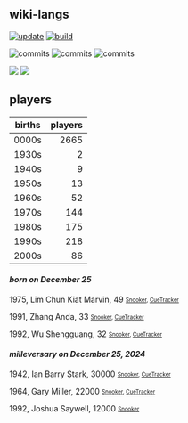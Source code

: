 ## wiki-langs
[![update](https://github.com/dreamerminsk/wiki-langs/actions/workflows/update-tables.yml/badge.svg)](https://github.com/dreamerminsk/wiki-langs/actions/workflows/update-tables.yml)
[![build](https://github.com/dreamerminsk/wiki-langs/actions/workflows/build.yml/badge.svg)](https://github.com/dreamerminsk/wiki-langs/actions/workflows/build.yml)

![commits](https://img.shields.io/github/commit-activity/y/dreamerminsk/wiki-langs)
![commits](https://img.shields.io/github/commit-activity/m/dreamerminsk/wiki-langs)
![commits](https://img.shields.io/github/commit-activity/w/dreamerminsk/wiki-langs)

![](https://img.shields.io/github/languages/code-size/dreamerminsk/wiki-langs)
![](https://img.shields.io/github/repo-size/dreamerminsk/wiki-langs)

## players
| births | players |
| :----: | ------: |
| 0000s | 2665 |
| 1930s | 2 |
| 1940s | 9 |
| 1950s | 13 |
| 1960s | 52 |
| 1970s | 144 |
| 1980s | 175 |
| 1990s | 218 |
| 2000s | 86 |

#### ***born on December 25***
1975, Lim Chun Kiat Marvin, 49 <sub><sup>[Snooker](http://www.snooker.org/res/index.asp?player=411), [CueTracker](http://cuetracker.net/Players/marvin-lim-chun-kiat/)</sup></sub>

1991, Zhang Anda, 33 <sub><sup>[Snooker](http://www.snooker.org/res/index.asp?player=81), [CueTracker](http://cuetracker.net/Players/zhang-anda/)</sup></sub>

1992, Wu Shengguang, 32 <sub><sup>[Snooker](http://www.snooker.org/res/index.asp?player=1705), [CueTracker](http://cuetracker.net/Players/wu-shengguang/)</sup></sub>


#### ***milleversary on December 25, 2024***
1942, Ian Barry Stark, 30000 <sub><sup>[Snooker](http://www.snooker.org/res/index.asp?player=480), [CueTracker](http://cuetracker.net/Players/ian-barry-stark/)</sup></sub>

1964, Gary Miller, 22000 <sub><sup>[Snooker](http://www.snooker.org/res/index.asp?player=803), [CueTracker](http://cuetracker.net/Players/gary-miller/)</sup></sub>

1992, Joshua Saywell, 12000 <sub><sup>[Snooker](http://www.snooker.org/res/index.asp?player=2362)</sup></sub>



